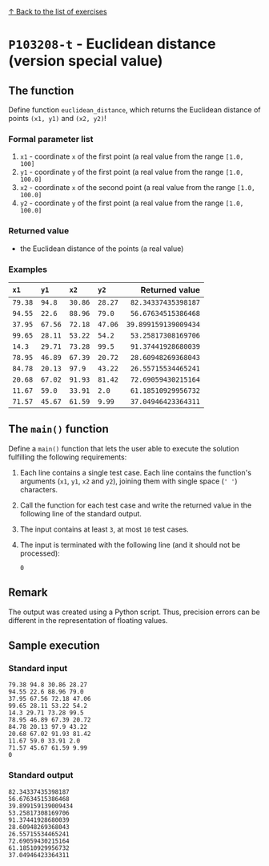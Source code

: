 
[↑ Back to the list of exercises](./README.md)

# `P103208-t` - Euclidean distance (version special value)

## The function

Define function `euclidean_distance`, which returns the Euclidean distance of points `(x1, y1)` and `(x2, y2)`!

### Formal parameter list

1. `x1` - coordinate `x` of the first point (a real value from the range `[1.0, 100]`
1. `y1` - coordinate `y` of the first point (a real value from the range `[1.0, 100.0]`
1. `x2` - coordinate `x` of the second point (a real value from the range `[1.0, 100.0]`
1. `y2` - coordinate `y` of the first point (a real value from the range `[1.0, 100.0]`

### Returned value

* the Euclidean distance of the points (a real value)

### Examples

| `x1` | `y1` | `x2` | `y2` | Returned value | 
| :--- | :--- | :--- | :--- | --: | 
| `79.38` | `94.8` | `30.86` | `28.27` | `82.34337435398187` | 
| `94.55` | `22.6` | `88.96` | `79.0` | `56.67634515386468` | 
| `37.95` | `67.56` | `72.18` | `47.06` | `39.899159139009434` | 
| `99.65` | `28.11` | `53.22` | `54.2` | `53.25817308169706` | 
| `14.3` | `29.71` | `73.28` | `99.5` | `91.37441928680039` | 
| `78.95` | `46.89` | `67.39` | `20.72` | `28.60948269368043` | 
| `84.78` | `20.13` | `97.9` | `43.22` | `26.55715534465241` | 
| `20.68` | `67.02` | `91.93` | `81.42` | `72.69059430215164` | 
| `11.67` | `59.0` | `33.91` | `2.0` | `61.18510929956732` | 
| `71.57` | `45.67` | `61.59` | `9.99` | `37.04946423364311` | 

## The `main()` function

Define a `main()` function that lets the user able to execute the solution fulfilling the following requirements:

1. Each line contains a single test case. Each line contains the function's arguments (`x1`, `y1`, `x2` and `y2`), joining them with single space (`' '`) characters.
1. Call the function for each test case and write the returned value in the following line of the standard output.
1. The input contains at least `3`, at most `10` test cases.
1. The input is terminated with the following line (and it should not be processed):

	```
	0
	```

## Remark
The output was created using a Python script. Thus, precision errors can be different in the representation of floating values.


## Sample execution

### Standard input

```
79.38 94.8 30.86 28.27
94.55 22.6 88.96 79.0
37.95 67.56 72.18 47.06
99.65 28.11 53.22 54.2
14.3 29.71 73.28 99.5
78.95 46.89 67.39 20.72
84.78 20.13 97.9 43.22
20.68 67.02 91.93 81.42
11.67 59.0 33.91 2.0
71.57 45.67 61.59 9.99
0
```

### Standard output

```
82.34337435398187
56.67634515386468
39.899159139009434
53.25817308169706
91.37441928680039
28.60948269368043
26.55715534465241
72.69059430215164
61.18510929956732
37.04946423364311
```